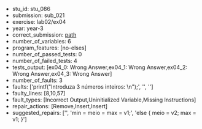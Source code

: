 - stu_id: stu_086	       
- submission: sub_021
- exercise: lab02/ex04
- year: year-3
- correct_submission: [path](https://github.com/pmorvalho/C-Pack-IPAs/blob/main/correct_submissions/year-3/lab02/ex04/ex04-stu_086-sub_022)
- number_of_variables: 6
- program_features: [no-elses] 
- number_of_passed_tests: 0
- number_of_failed_tests: 4
- tests_output: [ex04_0: Wrong Answer,ex04_1: Wrong Answer,ex04_2: Wrong Answer,ex04_3: Wrong Answer]
- number_of_faults: 3
- faults: ['printf("Introduza 3 números inteiros: \n");', '', '']
- faulty_lines: [8,10,57]
- fault_types: [Incorrect Output,Uninitialized Variable,Missing Instructions]
- repair_actions: [Remove,Insert,Insert] 
- suggested_repairs: ['', 'min = meio = max = v1;', 'else { meio = v2; max = v1; }']


